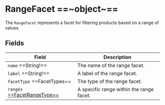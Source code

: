 # RangeFacet ==~object~==

The `RangeFacet` represents a facet for filtering products based on a range of values.  

## Fields

| Field                                  	            | Description                                                 	|
|---------------------------------------------------	|-------------------------------------------------------------	|
| `name`  ==String!==                               	| The name of the range facet.                                	|
| `label`  ==String!==                                 	| A label of the range facet.                               	|
| `facetType`  ==FacetTypes==                       	| The type of the range facet.                                	|
| `ranges` [ ==FacetRangeType== ](FacetRangeType.md)    | A specific range within the range facet.                    	|